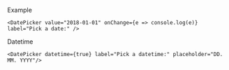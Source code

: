Example

    <DatePicker value="2018-01-01" onChange={e => console.log(e)} label="Pick a date:" />

Datetime

    <DatePicker datetime={true} label="Pick a datetime:" placeholder="DD. MM. YYYY"/>
